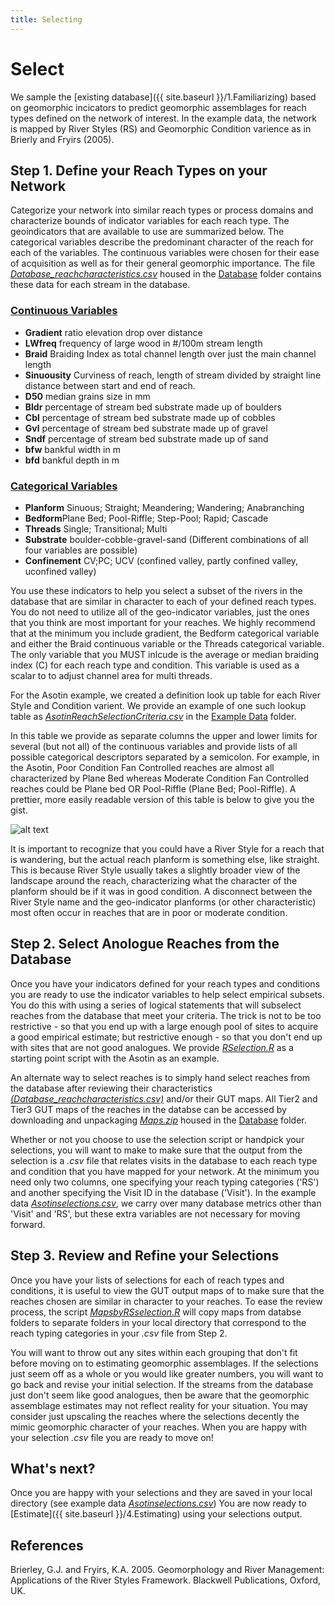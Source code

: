 ```yaml
---
title: Selecting
---
```


# Select
We sample the [existing database]({{ site.baseurl }}/1.Familiarizing) based on geomorphic incicators to predict geomorphic assemblages for reach types defined on the  network of interest. In the example data, the network is mapped by River Styles (RS) and Geomorphic Condition varience as in Brierly and Fryirs (2005).  

## Step 1. Define your Reach Types on your Network
Categorize your network into similar reach types or process domains and characterize bounds of indicator variables for each reach type. The geoindicators that are available to use are summarized below. The categorical variables describe the predominant character of the reach for each of the variables. The continuous variables were chosen for their ease of acquisition as well as for their general geomorphic importance. The file [*Database_reachcharacteristics.csv*](https://github.com/natalie-kramer/GeomorphicUpscale/blob/master/Database/Database_reachcharacteristics.csv) housed in the [Database](https://github.com/natalie-kramer/GeomorphicUpscale/tree/master/Database) folder contains these data for each stream in the database. 

### <u>Continuous Variables </u>
- **Gradient** ratio elevation drop over distance 
- **LWfreq** frequency of large wood in #/100m stream length
- **Braid** Braiding Index as total channel length over just the main channel length
- **Sinuousity** Curviness of reach, length of stream divided by straight line distance between start and end of reach.
- **D50**  median grains size in mm
- **Bldr** percentage of stream bed substrate made up of boulders
- **Cbl** percentage of stream bed substrate made up of cobbles
- **Gvl** percentage of stream bed substrate made up of gravel
- **Sndf** percentage of stream bed substrate made up of sand
- **bfw** bankful width in m
- **bfd** bankful depth in m

### <u>Categorical Variables</u>
- **Planform** Sinuous; Straight; Meandering; Wandering; Anabranching
- **Bedform**Plane Bed; Pool-Riffle; Step-Pool; Rapid; Cascade
- **Threads** Single; Transitional; Multi
- **Substrate** boulder-cobble-gravel-sand (Different combinations  of all four variables are possible)
- **Confinement** CV;PC; UCV (confined valley, partly confined valley, uconfined valley) 

You use these indicators to help you select a subset of the rivers in the database that are similar in character to each of your defined reach types.  You do not need to utilize all of the geo-indicator variables, just the ones that you think are most important for your reaches. We highly recommend that at the minimum you include gradient, the Bedform categorical variable and either the Braid continuous variable or the Threads categorical variable. The only variable that you MUST inlcude is the average or median braiding index (C) for each reach type and condition. This variable is used as a scalar to to adjust channel area for multi threads. 

For the Asotin example, we created a definition look up table for each River Style and Condition varient. We provide an example of one such lookup table as [*AsotinReachSelectionCriteria.csv*](https://github.com/natalie-kramer/GeomorphicUpscale/blob/master/ExampleData/AsotinReachSelectionCriteria.csv) in the [Example Data](https://github.com/natalie-kramer/GeomorphicUpscale/tree/master/ExampleData) folder. 

In this table we provide as separate columns the upper and lower limits for several (but not all) of the continuous variables and provide lists of all possible categorical descriptors separated by a semicolon.  For example, in the Asotin, Poor Condition Fan Controlled reaches are almost all characterized by Plane Bed whereas Moderate Condition Fan Controlled reaches could be Plane bed OR Pool-Riffle (Plane Bed; Pool-Riffle). A prettier, more easily readable version of this table is below  to give you the gist.  

![alt text](https://github.com/natalie-kramer/GeomorphicUpscale/tree/master/docs/assets/lookuptable.PNG "Example Definitions")

It is important to recognize that you could have a River Style for a reach that is wandering, but the actual reach planform is something else, like straight.  This is because River Style usually takes a slightly broader view of the landscape around the reach, characterizing what the character of the planform should be if it was in good condition.  A disconnect between the River Style name and the geo-indicator planforms (or other characteristic) most often occur in reaches that are in poor or moderate condition.  

## Step 2. Select Anologue Reaches from the Database
Once you have your indicators defined for your reach types and conditions you are ready to use the indicator variables to help select empirical subsets.  You do this with using a series of logical statements that will subselect reaches from the database that meet your criteria.  The trick is not to be too restrictive - so that you end up with a large enough pool of sites to acquire a good empirical estimate; but restrictive enough - so that you don't end up with sites that are not good analogues.  We provide [*RSelection.R*](https://github.com/natalie-kramer/GeomorphicUpscale/blob/master/scripts/RSselection.R) as a starting point script with the Asotin as an example. 

An alternate way to select reaches is to simply hand select reaches from the database after reviewing their characteristics  [*(Database_reachcharacteristics.csv)*](https://github.com/natalie-kramer/GeomorphicUpscale/blob/master/Database/Database_reachcharacteristics.csv) and/or their GUT maps.  All Tier2 and Tier3 GUT maps of the reaches in the databse can be accessed by downloading and unpackaging [*Maps.zip*](https://github.com/natalie-kramer/GeomorphicUpscale/tree/master/Database/Maps.zip)  housed in the [Database](https://github.com/natalie-kramer/GeomorphicUpscale/tree/master/Database) folder.

Whether or not you choose to use the selection script or handpick your selections, you will want to make to make sure that the output from the selection is a *.csv* file that relates visits in the database to each reach type and condition that you have mapped for your network. At the minimum you need only two columns, one specifying your reach typing categories ('RS') and another specifying the Visit ID in the database ('Visit'). In the example data [*Asotinselections.csv*](https://github.com/natalie-kramer/GeomorphicUpscale/blob/master/Exampledata/AsotinSelections.csv), we carry over many database metrics other than 'Visit' and 'RS', but these extra variables are not necessary for moving forward. 

## Step 3. Review and Refine your Selections
Once you have your lists of selections for each of reach types and conditions, it is useful to view the GUT output maps of to make sure that the reaches chosen are similar in character to your reaches.  To ease the review process, the script    [*MapsbyRSselection.R*](https://github.com/natalie-kramer/GeomorphicUpscale/blob/master/scripts/MapsbyRSselection.R) will copy maps from databse folders to separate folders in your local directory that correspond to the reach typing categories in your *.csv* file from Step 2.

You will want to throw out any sites within each grouping that don't fit before moving on to estimating geomorphic assemblages. If the selections just seem off as a whole or you would like greater numbers, you will want to go back and revise your initial selection. If the streams from the database just don't seem like good analogues, then be aware that the geomorphic assemblage estimates may not reflect reality for your situation. You may consider just upscaling the reaches where the selections decently the mimic geomorphic character of your reaches. When you are happy with your selection *.csv* file you are ready to move on!

## What's next?
Once you are happy with your selections and they are saved in your local directory (see example data [*Asotinselections.csv*](https://github.com/natalie-kramer/GeomorphicUpscale/blob/master/ExampleData/Asotinselections.csv)) You are now ready to [Estimate]({{ site.baseurl }}/4.Estimating) using your selections output.

## References

Brierley, G.J. and Fryirs, K.A. 2005. Geomorphology and River Management: Applications of the River Styles Framework. Blackwell Publications, Oxford, UK.

